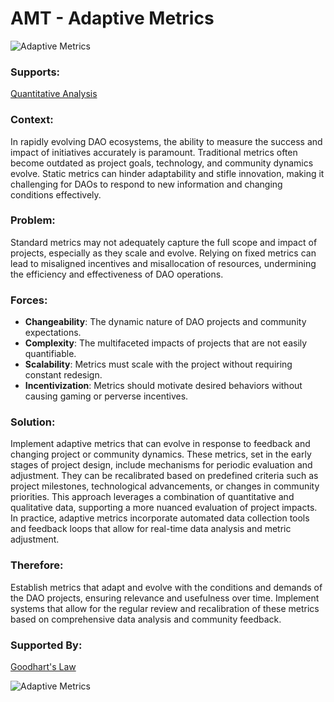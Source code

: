 # AMT - Adaptive Metrics

![Adaptive Metrics](./output/illustrations/adaptive_metrics.png)

### Supports:

[Quantitative Analysis](./quantitative_analysis.html)

### Context:

In rapidly evolving DAO ecosystems, the ability to measure the success and impact of initiatives accurately is paramount. Traditional metrics often become outdated as project goals, technology, and community dynamics evolve. Static metrics can hinder adaptability and stifle innovation, making it challenging for DAOs to respond to new information and changing conditions effectively.

### Problem:

Standard metrics may not adequately capture the full scope and impact of projects, especially as they scale and evolve. Relying on fixed metrics can lead to misaligned incentives and misallocation of resources, undermining the efficiency and effectiveness of DAO operations.

### Forces:

- **Changeability**: The dynamic nature of DAO projects and community expectations.
- **Complexity**: The multifaceted impacts of projects that are not easily quantifiable.
- **Scalability**: Metrics must scale with the project without requiring constant redesign.
- **Incentivization**: Metrics should motivate desired behaviors without causing gaming or perverse incentives.

### Solution:

Implement adaptive metrics that can evolve in response to feedback and changing project or community dynamics. These metrics, set in the early stages of project design, include mechanisms for periodic evaluation and adjustment. They can be recalibrated based on predefined criteria such as project milestones, technological advancements, or changes in community priorities. This approach leverages a combination of quantitative and qualitative data, supporting a more nuanced evaluation of project impacts. In practice, adaptive metrics incorporate automated data collection tools and feedback loops that allow for real-time data analysis and metric adjustment.

### Therefore:

Establish metrics that adapt and evolve with the conditions and demands of the DAO projects, ensuring relevance and usefulness over time. Implement systems that allow for the regular review and recalibration of these metrics based on comprehensive data analysis and community feedback.

### Supported By:

[Goodhart's Law](./goodharts_law.html)

![Adaptive Metrics](./output/adaptive_metrics_specific_graph.png)